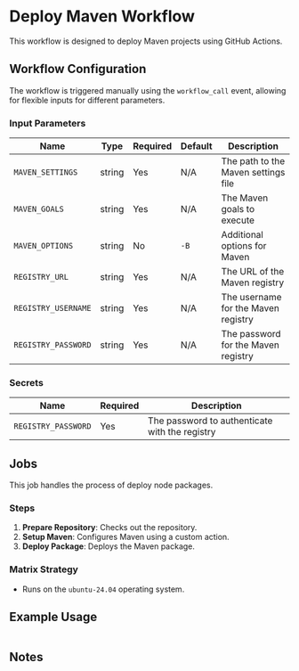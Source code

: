 # Deploy Maven Workflow

This workflow is designed to deploy Maven projects using GitHub Actions.

## Workflow Configuration

The workflow is triggered manually using the `workflow_call` event, allowing for flexible inputs for different parameters.

### Input Parameters

| Name                | Type   | Required | Default | Description                         |
| ------------------- | ------ | -------- | ------- | ----------------------------------- |
| `MAVEN_SETTINGS`    | string | Yes      | N/A     | The path to the Maven settings file |
| `MAVEN_GOALS`       | string | Yes      | N/A     | The Maven goals to execute          |
| `MAVEN_OPTIONS`     | string | No       | `-B`    | Additional options for Maven        |
| `REGISTRY_URL`      | string | Yes      | N/A     | The URL of the Maven registry       |
| `REGISTRY_USERNAME` | string | Yes      | N/A     | The username for the Maven registry |
| `REGISTRY_PASSWORD` | string | Yes      | N/A     | The password for the Maven registry |

### Secrets

| Name                | Required | Description                                    |
| ------------------- | -------- | ---------------------------------------------- |
| `REGISTRY_PASSWORD` | Yes      | The password to authenticate with the registry |

## Jobs

This job handles the process of deploy node packages.

### Steps

1. **Prepare Repository**: Checks out the repository.
2. **Setup Maven**: Configures Maven using a custom action.
3. **Deploy Package**: Deploys the Maven package.

### Matrix Strategy

- Runs on the `ubuntu-24.04` operating system.

## Example Usage

```yaml

```

## Notes
